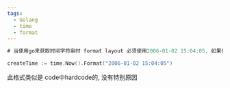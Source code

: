 ```yaml
---
tags:
  - Golang
  - time
  - format
---
```




```go
# 当使用go来获取时间字符串时 format layout 必须使用2006-01-02 15:04:05, 如果使用其他时间, 则会出错. 

createTime := time.Now().Format("2006-01-02 15:04:05")

```

此格式类似是 code中hardcode的, 没有特别原因